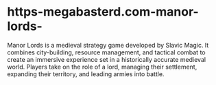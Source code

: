 # https-megabasterd.com-manor-lords-
Manor Lords is a medieval strategy game developed by Slavic Magic. It combines city-building, resource management, and tactical combat to create an immersive experience set in a historically accurate medieval world. Players take on the role of a lord, managing their settlement, expanding their territory, and leading armies into battle.
